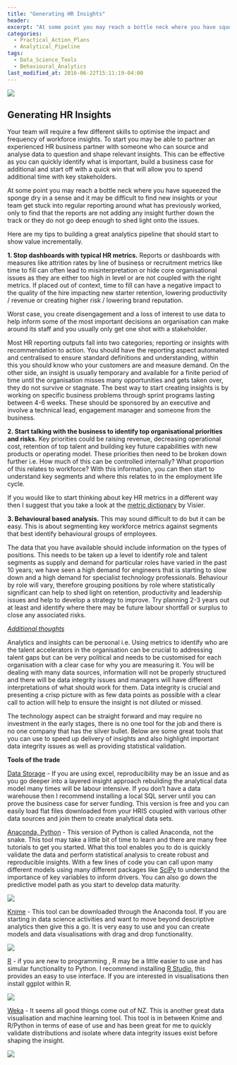 ```yaml
---
title: "Generating HR Insights"
header:
excerpt: "At some point you may reach a bottle neck where you have squeezed the sponge dry. Your team will require a few different skills to optimise the impact and frequency of workforce insights."
categories:
  - Practical_Action_Plans
  - Analytical_Pipeline
tags:
  - Data_Science_Tools
  - Behavioural_Analytics
last_modified_at: 2016-06-22T15:11:19-04:00
---
```

![](/assets/images/Generating%20HR%20Insights.jpg)

## Generating HR Insights

Your team will require a few different skills to optimise the impact and frequency of workforce insights. To start you may be able to partner an experienced HR business partner with someone who can source and analyse data to question and shape relevant insights. This can be effective as you can quickly identify what is important, build a business case for additional and start off with a quick win that will allow you to spend additional time with key stakeholders.

At some point you may reach a bottle neck where you have squeezed the sponge dry in a sense and it may be difficult to find new insights or your team get stuck into regular reporting around what has previously worked, only to find that the reports are not adding any insight further down the track or they do not go deep enough to shed light onto the issues.

Here are my tips to building a great analytics pipeline that should start to show value incrementally.

**1. Stop dashboards with typical HR metrics.** Reports or dashboards with measures like attrition rates by line of business or recruitment metrics like time to fill can often lead to misinterpretation or hide core organisational issues as they are either too high in level or are not coupled with the right metrics. If placed out of context, time to fill can have a negative impact to the quality of the hire impacting new starter retention, lowering productivity / revenue or creating higher risk / lowering brand reputation.

Worst case, you create disengagement and a loss of interest to use data to help inform some of the most important decisions an organisation can make around its staff and you usually only get one shot with a stakeholder.

Most HR reporting outputs fall into two categories; reporting or insights with recommendation to action. You should have the reporting aspect automated and centralised to ensure standard definitions and understanding, within this you should know who your customers are and measure demand. On the other side, an insight is usually temporary and available for a finite period of time until the organisation misses many opportunities and gets taken over, they do not survive or stagnate. The best way to start creating insights is by working on specific business problems through sprint programs lasting between 4-6 weeks. These should be sponsored by an executive and involve a technical lead, engagement manager and someone from the business.

**2. Start talking with the business to identify top organisational priorities and risks.** Key priorities could be raising revenue, decreasing operational cost, retention of top talent and building key future capabilities with new products or operating model. These priorities then need to be broken down further i.e. How much of this can be controlled internally? What proportion of this relates to workforce? With this information, you can then start to understand key segments and where this relates to in the employment life cycle.

If you would like to start thinking about key HR metrics in a different way then I suggest that you take a look at the <a href="https://www.visier.com/docs/en/Metric-definitions.pdf" target="_blank">metric dictionary</a> by Visier.

**3. Behavioural based analysis.** This may sound difficult to do but it can be easy. This is about segmenting key workforce metrics against segments that best identify behavioural groups of employees.

The data that you have available should include information on the types of positions. This needs to be taken up a level to identify role and talent segments as supply and demand for particular roles have varied in the past 10 years; we have seen a high demand for engineers that is starting to slow down and a high demand for specialist technology professionals. Behaviour by role will vary, therefore grouping positions by role where statistically significant can help to shed light on retention, productivity and leadership issues and help to develop a strategy to improve. Try planning 2-3 years out at least and identify where there may be future labour shortfall or surplus to close any associated risks.

*<u>Additional thoughts</u>*

Analytics and insights can be personal i.e. Using metrics to identify who are the talent accelerators in the organisation can be crucial to addressing talent gaps but can be very political and needs to be customised for each organisation with a clear case for why you are measuring it. You will be dealing with many data sources, information will not be properly structured and there will be data integrity issues and managers will have different interpretations of what should work for them. Data integrity is crucial and presenting a crisp picture with as few data points as possible with a clear call to action will help to ensure the insight is not diluted or missed.

The technology aspect can be straight forward and may require no investment in the early stages, there is no one tool for the job and there is no one company that has the silver bullet. Below are some great tools that you can use to speed up delivery of insights and also highlight important data integrity issues as well as providing statistical validation.

**Tools of the trade**

<a href="https://www.postgresql.org/" target="_blank">Data Storage</a> - If you are using excel, reproducibility may be an issue and as you go deeper into a layered insight approach rebuilding the analytical data model many times will be labour intensive. If you don’t have a data warehouse then I recommend installing a local SQL server until you can prove the business case for server funding. This version is free and you can easily load flat files downloaded from your HRIS coupled with various other data sources and join them to create analytical data sets.

<a href="https://www.continuum.io/downloads/" target="_blank">Anaconda, Python</a> - This version of Python is called Anaconda, not the snake. This tool may take a little bit of time to learn and there are many free tutorials to get you started. What this tool enables you to do is quickly validate the data and perform statistical analysis to create robust and reproducible insights. With a few lines of code you can call upon many different models using many different packages like <a href="https://www.scipy.org/" target="_blank">SciPy</a> to understand the importance of key variables to inform drivers. You can also go down the predictive model path as you start to develop data maturity.

![](/assets/images/ghr_1.jpg)

<a href="https://www.knime.org/" target="_blank">Knime</a> - This tool can be downloaded through the Anaconda tool. If you are starting in data science activities and want to move beyond descriptive analytics then give this a go. It is very easy to use and you can create models and data visualisations with drag and drop functionality.

![](/assets/images/ghr_2.jpg)

<a href="https://www.r-project.org/" target="_blank">R</a> - if you are new to programming , R may be a little easier to use and has simular functionality to Python. I recommend installing <a href="https://www.rstudio.com/home/" target="_blank">R Studio</a>, this provides an easy to use interface. If you are interested in visualisations then install ggplot within R.

![](/assets/images/ghr_3.jpg)

<a href="http://www.cs.waikato.ac.nz/ml/weka/" target="_blank">Weka</a> - It seems all good things come out of NZ. This is another great data visualisation and machine learning tool. This tool is in between Knime and R/Python in terms of ease of use and has been great for me to quickly validate distributions and isolate where data integrity issues exist before shaping the insight.

![](/assets/images/ghr_4.jpg)